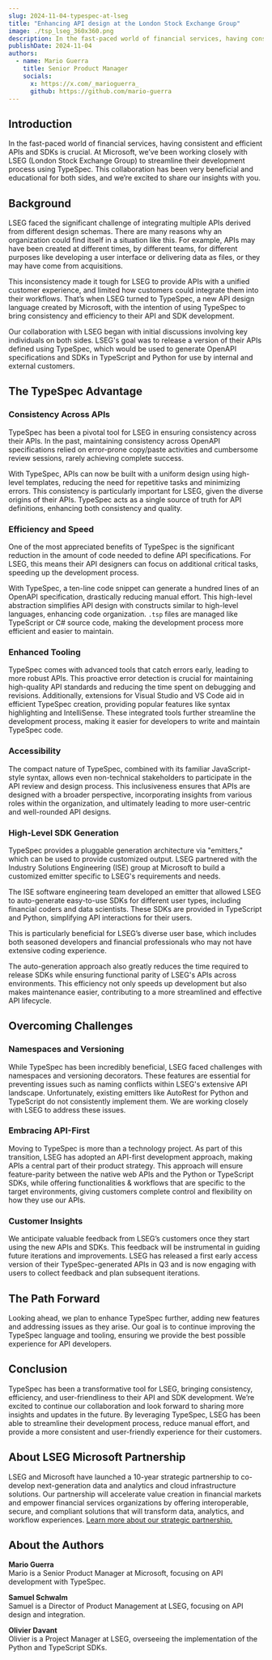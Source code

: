 ```yaml
---
slug: 2024-11-04-typespec-at-lseg
title: "Enhancing API design at the London Stock Exchange Group"
image: ./tsp_lseg_360x360.png
description: In the fast-paced world of financial services, having consistent and efficient APIs and SDKs is crucial. At Microsoft, we’ve been working closely with LSEG (London Stock Exchange Group) to streamline their development process using TypeSpec. This collaboration has been very beneficial and educational for both sides, and we’re excited to share our insights with you.
publishDate: 2024-11-04
authors:
  - name: Mario Guerra
    title: Senior Product Manager
    socials:
      x: https://x.com/_marioguerra_
      github: https://github.com/mario-guerra
---
```


<!-- cspell:ignore LSEG, lseg, Schwalm, Davant -->

## Introduction

In the fast-paced world of financial services, having consistent and efficient APIs and SDKs is crucial. At Microsoft, we’ve been working closely with LSEG (London Stock Exchange Group) to streamline their development process using TypeSpec. This collaboration has been very beneficial and educational for both sides, and we’re excited to share our insights with you.

<!-- truncate -->

## Background

LSEG faced the significant challenge of integrating multiple APIs derived from different design schemas. There are many reasons why an organization could find itself in a situation like this. For example, APIs may have been created at different times, by different teams, for different purposes like developing a user interface or delivering data as files, or they may have come from acquisitions.

This inconsistency made it tough for LSEG to provide APIs with a unified customer experience, and limited how customers could integrate them into their workflows. That’s when LSEG turned to TypeSpec, a new API design language created by Microsoft, with the intention of using TypeSpec to bring consistency and efficiency to their API and SDK development.

Our collaboration with LSEG began with initial discussions involving key individuals on both sides. LSEG's goal was to release a version of their APIs defined using TypeSpec, which would be used to generate OpenAPI specifications and SDKs in TypeScript and Python for use by internal and external customers.

## The TypeSpec Advantage

### Consistency Across APIs

TypeSpec has been a pivotal tool for LSEG in ensuring consistency across their APIs. In the past, maintaining consistency across OpenAPI specifications relied on error-prone copy/paste activities and cumbersome review sessions, rarely achieving complete success.

With TypeSpec, APIs can now be built with a uniform design using high-level templates, reducing the need for repetitive tasks and minimizing errors. This consistency is particularly important for LSEG, given the diverse origins of their APIs. TypeSpec acts as a single source of truth for API definitions, enhancing both consistency and quality.

### Efficiency and Speed

One of the most appreciated benefits of TypeSpec is the significant reduction in the amount of code needed to define API specifications. For LSEG, this means their API designers can focus on additional critical tasks, speeding up the development process.

With TypeSpec, a ten-line code snippet can generate a hundred lines of an OpenAPI specification, drastically reducing manual effort. This high-level abstraction simplifies API design with constructs similar to high-level languages, enhancing code organization. `.tsp` files are managed like TypeScript or C# source code, making the development process more efficient and easier to maintain.

### Enhanced Tooling

TypeSpec comes with advanced tools that catch errors early, leading to more robust APIs. This proactive error detection is crucial for maintaining high-quality API standards and reducing the time spent on debugging and revisions. Additionally, extensions for Visual Studio and VS Code aid in efficient TypeSpec creation, providing popular features like syntax highlighting and IntelliSense. These integrated tools further streamline the development process, making it easier for developers to write and maintain TypeSpec code.

### Accessibility

The compact nature of TypeSpec, combined with its familiar JavaScript-style syntax, allows even non-technical stakeholders to participate in the API review and design process. This inclusiveness ensures that APIs are designed with a broader perspective, incorporating insights from various roles within the organization, and ultimately leading to more user-centric and well-rounded API designs.

### High-Level SDK Generation

TypeSpec provides a pluggable generation architecture via "emitters," which can be used to provide customized output. LSEG partnered with the Industry Solutions Engineering (ISE) group at Microsoft to build a customized emitter specific to LSEG's requirements and needs.

The ISE software engineering team developed an emitter that allowed LSEG to auto-generate easy-to-use SDKs for different user types, including financial coders and data scientists. These SDKs are provided in TypeScript and Python, simplifying API interactions for their users.

This is particularly beneficial for LSEG’s diverse user base, which includes both seasoned developers and financial professionals who may not have extensive coding experience.

The auto-generation approach also greatly reduces the time required to release SDKs while ensuring functional parity of LSEG's APIs across environments. This efficiency not only speeds up development but also makes maintenance easier, contributing to a more streamlined and effective API lifecycle.

## Overcoming Challenges

### Namespaces and Versioning

While TypeSpec has been incredibly beneficial, LSEG faced challenges with namespaces and versioning decorators. These features are essential for preventing issues such as naming conflicts within LSEG's extensive API landscape. Unfortunately, existing emitters like AutoRest for Python and TypeScript do not consistently implement them. We are working closely with LSEG to address these issues.

### Embracing API-First

Moving to TypeSpec is more than a technology project. As part of this transition, LSEG has adopted an API-first development approach, making APIs a central part of their product strategy. This approach will ensure feature-parity between the native web APIs and the Python or TypeScript SDKs, while offering functionalities & workflows that are specific to the target environments, giving customers complete control and flexibility on how they use our APIs.

### Customer Insights

We anticipate valuable feedback from LSEG’s customers once they start using the new APIs and SDKs. This feedback will be instrumental in guiding future iterations and improvements. LSEG has released a first early access version of their TypeSpec-generated APIs in Q3 and is now engaging with users to collect feedback and plan subsequent iterations.

## The Path Forward

Looking ahead, we plan to enhance TypeSpec further, adding new features and addressing issues as they arise. Our goal is to continue improving the TypeSpec language and tooling, ensuring we provide the best possible experience for API developers.

## Conclusion

TypeSpec has been a transformative tool for LSEG, bringing consistency, efficiency, and user-friendliness to their API and SDK development. We’re excited to continue our collaboration and look forward to sharing more insights and updates in the future. By leveraging TypeSpec, LSEG has been able to streamline their development process, reduce manual effort, and provide a more consistent and user-friendly experience for their customers.

## About LSEG Microsoft Partnership

LSEG and Microsoft have launched a 10-year strategic partnership to co-develop next-generation data and analytics and cloud infrastructure solutions. Our partnership will accelerate value creation in financial markets and empower financial services organizations by offering interoperable, secure, and compliant solutions that will transform data, analytics, and workflow experiences. [Learn more about our strategic partnership.](https://www.lseg.com/en/microsoft-partnership)

## About the Authors

**Mario Guerra**  
Mario is a Senior Product Manager at Microsoft, focusing on API development with TypeSpec.

**Samuel Schwalm**  
Samuel is a Director of Product Management at LSEG, focusing on API design and integration.

**Olivier Davant**  
Olivier is a Project Manager at LSEG, overseeing the implementation of the Python and TypeScript SDKs.
